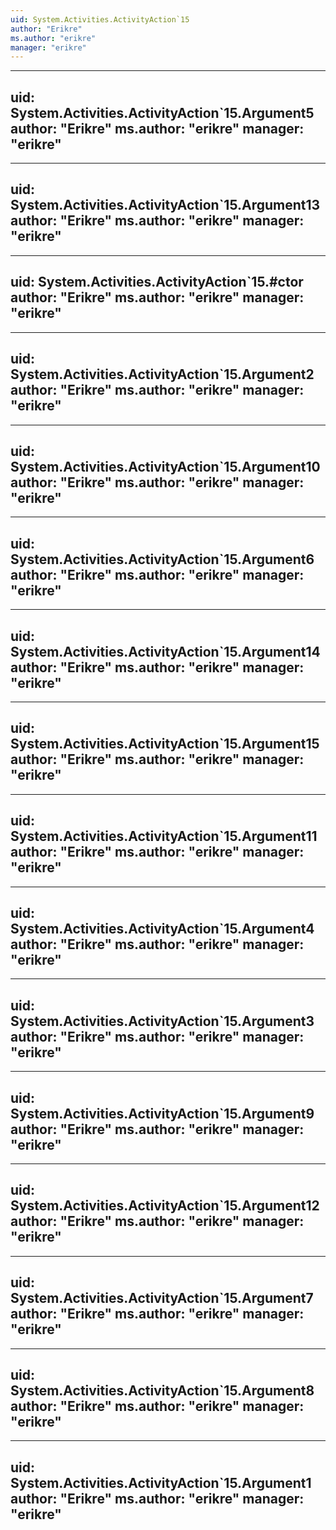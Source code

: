 ```yaml
---
uid: System.Activities.ActivityAction`15
author: "Erikre"
ms.author: "erikre"
manager: "erikre"
---
```


---
uid: System.Activities.ActivityAction`15.Argument5
author: "Erikre"
ms.author: "erikre"
manager: "erikre"
---

---
uid: System.Activities.ActivityAction`15.Argument13
author: "Erikre"
ms.author: "erikre"
manager: "erikre"
---

---
uid: System.Activities.ActivityAction`15.#ctor
author: "Erikre"
ms.author: "erikre"
manager: "erikre"
---

---
uid: System.Activities.ActivityAction`15.Argument2
author: "Erikre"
ms.author: "erikre"
manager: "erikre"
---

---
uid: System.Activities.ActivityAction`15.Argument10
author: "Erikre"
ms.author: "erikre"
manager: "erikre"
---

---
uid: System.Activities.ActivityAction`15.Argument6
author: "Erikre"
ms.author: "erikre"
manager: "erikre"
---

---
uid: System.Activities.ActivityAction`15.Argument14
author: "Erikre"
ms.author: "erikre"
manager: "erikre"
---

---
uid: System.Activities.ActivityAction`15.Argument15
author: "Erikre"
ms.author: "erikre"
manager: "erikre"
---

---
uid: System.Activities.ActivityAction`15.Argument11
author: "Erikre"
ms.author: "erikre"
manager: "erikre"
---

---
uid: System.Activities.ActivityAction`15.Argument4
author: "Erikre"
ms.author: "erikre"
manager: "erikre"
---

---
uid: System.Activities.ActivityAction`15.Argument3
author: "Erikre"
ms.author: "erikre"
manager: "erikre"
---

---
uid: System.Activities.ActivityAction`15.Argument9
author: "Erikre"
ms.author: "erikre"
manager: "erikre"
---

---
uid: System.Activities.ActivityAction`15.Argument12
author: "Erikre"
ms.author: "erikre"
manager: "erikre"
---

---
uid: System.Activities.ActivityAction`15.Argument7
author: "Erikre"
ms.author: "erikre"
manager: "erikre"
---

---
uid: System.Activities.ActivityAction`15.Argument8
author: "Erikre"
ms.author: "erikre"
manager: "erikre"
---

---
uid: System.Activities.ActivityAction`15.Argument1
author: "Erikre"
ms.author: "erikre"
manager: "erikre"
---
